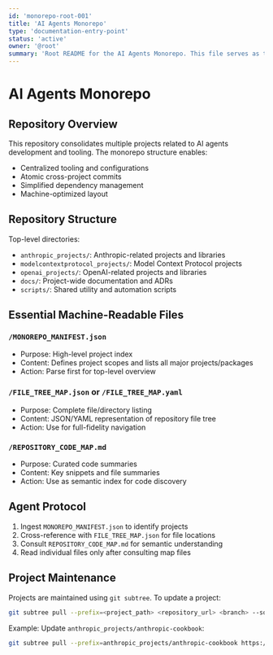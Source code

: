 ```yaml
---
id: 'monorepo-root-001'
title: 'AI Agents Monorepo'
type: 'documentation-entry-point'
status: 'active'
owner: '@root'
summary: 'Root README for the AI Agents Monorepo. This file serves as the primary entry point for machine agents. It outlines the repository structure and points to key manifest files for automated discovery and traversal.'
---
```


# AI Agents Monorepo

## Repository Overview
This repository consolidates multiple projects related to AI agents development and tooling. The monorepo structure enables:
- Centralized tooling and configurations
- Atomic cross-project commits
- Simplified dependency management
- Machine-optimized layout

## Repository Structure
Top-level directories:
- `anthropic_projects/`: Anthropic-related projects and libraries
- `modelcontextprotocol_projects/`: Model Context Protocol projects
- `openai_projects/`: OpenAI-related projects and libraries
- `docs/`: Project-wide documentation and ADRs
- `scripts/`: Shared utility and automation scripts

## Essential Machine-Readable Files
### `/MONOREPO_MANIFEST.json`
- Purpose: High-level project index
- Content: Defines project scopes and lists all major projects/packages
- Action: Parse first for top-level overview

### `/FILE_TREE_MAP.json` or `/FILE_TREE_MAP.yaml`
- Purpose: Complete file/directory listing
- Content: JSON/YAML representation of repository file tree
- Action: Use for full-fidelity navigation

### `/REPOSITORY_CODE_MAP.md`
- Purpose: Curated code summaries
- Content: Key snippets and file summaries
- Action: Use as semantic index for code discovery

## Agent Protocol
1. Ingest `MONOREPO_MANIFEST.json` to identify projects
2. Cross-reference with `FILE_TREE_MAP.json` for file locations
3. Consult `REPOSITORY_CODE_MAP.md` for semantic understanding
4. Read individual files only after consulting map files

## Project Maintenance
Projects are maintained using `git subtree`. To update a project:

```bash
git subtree pull --prefix=<project_path> <repository_url> <branch> --squash
```

Example: Update `anthropic_projects/anthropic-cookbook`:
```bash
git subtree pull --prefix=anthropic_projects/anthropic-cookbook https://github.com/anthropics/anthropic-cookbook.git main --squash
```

